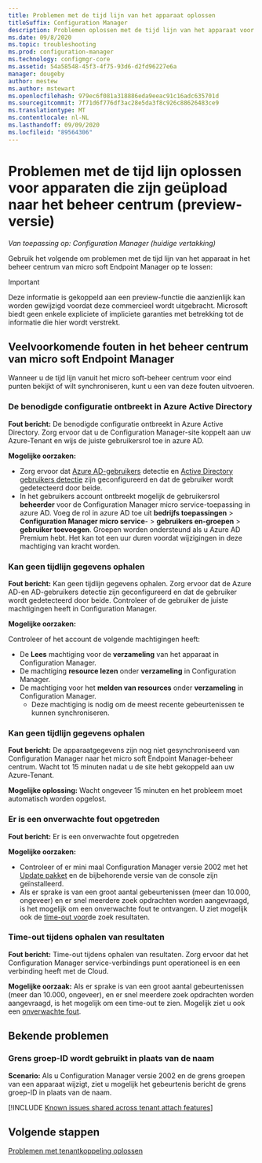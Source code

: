 ```yaml
---
title: Problemen met de tijd lijn van het apparaat oplossen
titleSuffix: Configuration Manager
description: Problemen oplossen met de tijd lijn van het apparaat voor het koppelen van Configuration Manager Tenant
ms.date: 09/8/2020
ms.topic: troubleshooting
ms.prod: configuration-manager
ms.technology: configmgr-core
ms.assetid: 54a58548-45f3-4f75-93d6-d2fd96227e6a
manager: dougeby
author: mestew
ms.author: mstewart
ms.openlocfilehash: 979ec6f081a318886eda9eeac91c16adc635701d
ms.sourcegitcommit: 7f71d6f776df3ac28e5da3f8c926c88626483ce9
ms.translationtype: MT
ms.contentlocale: nl-NL
ms.lasthandoff: 09/09/2020
ms.locfileid: "89564306"
---
```

# <a name="troubleshoot-the-timeline-for-devices-uploaded-to-the-admin-center-preview"></a><a name="bkmk_timeline"></a> Problemen met de tijd lijn oplossen voor apparaten die zijn geüpload naar het beheer centrum (preview-versie)
<!--CM7141381, IN7552762 pubpreview Sept8, 2020 -->
*Van toepassing op: Configuration Manager (huidige vertakking)*

Gebruik het volgende om problemen met de tijd lijn van het apparaat in het beheer centrum van micro soft Endpoint Manager op te lossen:

> [!Important]
> Deze informatie is gekoppeld aan een preview-functie die aanzienlijk kan worden gewijzigd voordat deze commercieel wordt uitgebracht. Microsoft biedt geen enkele expliciete of impliciete garanties met betrekking tot de informatie die hier wordt verstrekt.


## <a name="common-errors-from-the-microsoft-endpoint-manager-admin-center"></a><a name="bkmk_common"></a> Veelvoorkomende fouten in het beheer centrum van micro soft Endpoint Manager

Wanneer u de tijd lijn vanuit het micro soft-beheer centrum voor eind punten bekijkt of wilt synchroniseren, kunt u een van deze fouten uitvoeren.  

### <a name="the-necessary-configuration-is-missing-in-azure-active-directory"></a><a name="bkmk_401"></a> De benodigde configuratie ontbreekt in Azure Active Directory

**Fout bericht:** De benodigde configuratie ontbreekt in Azure Active Directory. Zorg ervoor dat u de Configuration Manager-site koppelt aan uw Azure-Tenant en wijs de juiste gebruikersrol toe in azure AD.

**Mogelijke oorzaken:**

- Zorg ervoor dat [Azure AD-gebruikers](../core/servers/deploy/configure/about-discovery-methods.md#azureaddisc) detectie en [Active Directory gebruikers detectie](../core/servers/deploy/configure/about-discovery-methods.md#bkmk_aboutUser) zijn geconfigureerd en dat de gebruiker wordt gedetecteerd door beide.
- In het gebruikers account ontbreekt mogelijk de gebruikersrol **beheerder** voor de Configuration Manager micro service-toepassing in azure AD. Voeg de rol in azure AD toe uit **bedrijfs toepassingen**  >  **Configuration Manager micro service**-  >  **gebruikers en-groepen**  >  **gebruiker toevoegen**. Groepen worden ondersteund als u Azure AD Premium hebt. Het kan tot een uur duren voordat wijzigingen in deze machtiging van kracht worden.

### <a name="unable-to-get-timeline-information"></a><a name="bkmk_403"></a> Kan geen tijdlijn gegevens ophalen

**Fout bericht:** Kan geen tijdlijn gegevens ophalen. Zorg ervoor dat de Azure AD-en AD-gebruikers detectie zijn geconfigureerd en dat de gebruiker wordt gedetecteerd door beide. Controleer of de gebruiker de juiste machtigingen heeft in Configuration Manager.

**Mogelijke oorzaken:**

Controleer of het account de volgende machtigingen heeft:
- De **Lees** machtiging voor de **verzameling** van het apparaat in Configuration Manager.
- De machtiging **resource lezen** onder **verzameling** in Configuration Manager.
- De machtiging voor het **melden van resources** onder **verzameling** in Configuration Manager.
   - Deze machtiging is nodig om de meest recente gebeurtenissen te kunnen synchroniseren.

### <a name="unable-to-get-timeline-information"></a><a name="bkmk_404"></a> Kan geen tijdlijn gegevens ophalen

**Fout bericht:** De apparaatgegevens zijn nog niet gesynchroniseerd van Configuration Manager naar het micro soft Endpoint Manager-beheer centrum. Wacht tot 15 minuten nadat u de site hebt gekoppeld aan uw Azure-Tenant.

**Mogelijke oplossing:** Wacht ongeveer 15 minuten en het probleem moet automatisch worden opgelost.

### <a name="unexpected-error-occurred"></a><a name="bkmk_500"></a> Er is een onverwachte fout opgetreden

**Fout bericht:** Er is een onverwachte fout opgetreden

**Mogelijke oorzaken:**

- Controleer of er mini maal Configuration Manager versie 2002 met het [Update pakket](https://support.microsoft.com/help/4560496/) en de bijbehorende versie van de console zijn geïnstalleerd.
- Als er sprake is van een groot aantal gebeurtenissen (meer dan 10.000, ongeveer) en er snel meerdere zoek opdrachten worden aangevraagd, is het mogelijk om een onverwachte fout te ontvangen. U ziet mogelijk ook de [time-out voor](#bkmk_timeout)de zoek resultaten.

### <a name="getting-results-timed-out"></a><a name="bkmk_timeout"></a> Time-out tijdens ophalen van resultaten

**Fout bericht:** Time-out tijdens ophalen van resultaten. Zorg ervoor dat het Configuration Manager service-verbindings punt operationeel is en een verbinding heeft met de Cloud.

**Mogelijke oorzaak:** Als er sprake is van een groot aantal gebeurtenissen (meer dan 10.000, ongeveer), en er snel meerdere zoek opdrachten worden aangevraagd, is het mogelijk om een time-out te zien. Mogelijk ziet u ook een [onverwachte fout](#bkmk_500).

## <a name="known-issues"></a>Bekende problemen

### <a name="boundary-group-id-is-used-rather-than-the-name"></a>Grens groep-ID wordt gebruikt in plaats van de naam

**Scenario:** Als u Configuration Manager versie 2002 en de grens groepen van een apparaat wijzigt, ziet u mogelijk het gebeurtenis bericht de grens groep-ID in plaats van de naam.

[!INCLUDE [Known issues shared across tenant attach features](includes/known-issues-shared.md)]

## <a name="next-steps"></a>Volgende stappen

[Problemen met tenantkoppeling oplossen](troubleshoot.md)
